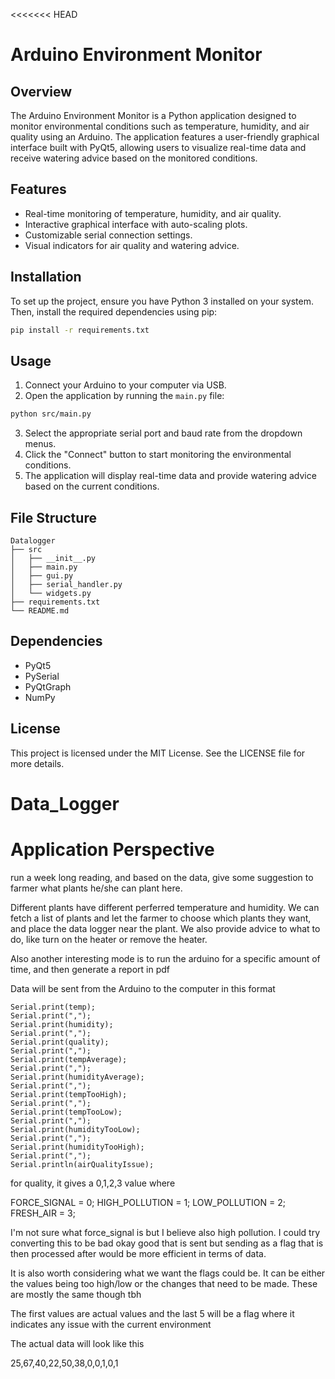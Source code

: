 <<<<<<< HEAD
# Arduino Environment Monitor

## Overview
The Arduino Environment Monitor is a Python application designed to monitor environmental conditions such as temperature, humidity, and air quality using an Arduino. The application features a user-friendly graphical interface built with PyQt5, allowing users to visualize real-time data and receive watering advice based on the monitored conditions.

## Features
- Real-time monitoring of temperature, humidity, and air quality.
- Interactive graphical interface with auto-scaling plots.
- Customizable serial connection settings.
- Visual indicators for air quality and watering advice.

## Installation
To set up the project, ensure you have Python 3 installed on your system. Then, install the required dependencies using pip:

```bash
pip install -r requirements.txt
```

## Usage
1. Connect your Arduino to your computer via USB.
2. Open the application by running the `main.py` file:

```bash
python src/main.py
```

3. Select the appropriate serial port and baud rate from the dropdown menus.
4. Click the "Connect" button to start monitoring the environmental conditions.
5. The application will display real-time data and provide watering advice based on the current conditions.

## File Structure
```
Datalogger
├── src
│   ├── __init__.py
│   ├── main.py
│   ├── gui.py
│   ├── serial_handler.py
│   └── widgets.py
├── requirements.txt
└── README.md
```

## Dependencies
- PyQt5
- PySerial
- PyQtGraph
- NumPy

## License
This project is licensed under the MIT License. See the LICENSE file for more details.


# Data_Logger

# Application Perspective
run a week long reading, and based on the data, give some suggestion to farmer what plants he/she can plant here.


Different plants have different perferred temperature and humidity. We can fetch a list of plants and let the farmer to choose which plants they want, and place the data logger near the plant. We also provide advice to what to do, like turn on the heater or remove the heater. 

Also another interesting mode is to run the arduino for a specific amount of time, and then generate a report in pdf

Data will be sent from the Arduino to the computer in this format

    
    Serial.print(temp);
    Serial.print(",");
    Serial.print(humidity);
    Serial.print(",");
    Serial.print(quality);
    Serial.print(",");
    Serial.print(tempAverage);
    Serial.print(",");
    Serial.print(humidityAverage);
    Serial.print(",");
    Serial.print(tempTooHigh);
    Serial.print(",");
    Serial.print(tempTooLow);
    Serial.print(",");
    Serial.print(humidityTooLow);
    Serial.print(",");
    Serial.print(humidityTooHigh);
    Serial.print(",");
    Serial.println(airQualityIssue);


for quality, it gives a 0,1,2,3 value where

FORCE_SIGNAL   = 0;
HIGH_POLLUTION = 1;
LOW_POLLUTION = 2;
FRESH_AIR = 3;

I'm not sure what force_signal is but I believe also high pollution. I could try converting this to be bad okay good that is sent but sending as a flag that is then processed after would be more efficient in terms of data.



It is also worth considering what we want the flags could be. It can be either the values being too high/low or the changes that need to be made. These are mostly the same though tbh

The first values are actual values and the last 5 will be a flag where it indicates any issue with the current environment

The actual data will look like this

25,67,40,22,50,38,0,0,1,0,1
